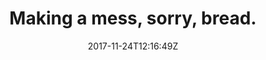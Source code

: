 ---
title: 'Making a mess, sorry, bread.'
draft: false
path: 04-the-atlantic-ocean/_NIC0659.JPG
description: 'Kneadingthedoughinanattempttomakebreadmidcrossing'
date: 2017-11-24T12:16:49Z
location: None
size: 4000x6000
catergory: the-atlantic-ocean
--- 